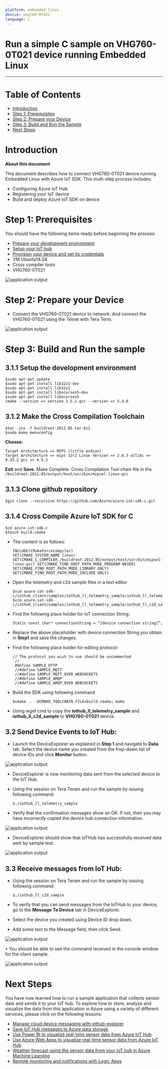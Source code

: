 ```yaml
---
platform: embedded linux
device: vhg760-0t021
language: c
---
```


Run a simple C sample on VHG760-0T021 device running Embedded Linux
===
---

# Table of Contents

-   [Introduction](#Introduction)
-   [Step 1: Prerequisites](#Prerequisites)
-   [Step 2: Prepare your Device](#PrepareDevice)
-   [Step 3: Build and Run the Sample](#Build)
-   [Next Steps](#NextSteps)

<a name="Introduction"></a>
# Introduction

**About this document**

This document describes how to connect VHG760-0T021 device running Embedded Linux with Azure IoT SDK. This multi-step process includes:
-   Configuring Azure IoT Hub
-   Registering your IoT device
-   Build and deploy Azure IoT SDK on device

<a name="Prerequisites"></a>
# Step 1: Prerequisites

You should have the following items ready before beginning the process:

-   [Prepare your development environment][setup-devbox-linux]
-   [Setup your IoT hub][lnk-setup-iot-hub]
-   [Provision your device and get its credentials][lnk-manage-iot-hub]
-   VM Ubuntu14.04 
-   Cross compiler tools 
-   VHG760-0T021

 ![application output](media/VHG760-0T021/1.jpg)

<a name="PrepareDevice"></a>
# Step 2: Prepare your Device

-   Connect the VHG760-0T021 device to network. And connect the VHG760-0T021 using the Telnet with Tera Term.

 ![application output](media/VHG760-0T021/2.jpg)

<a name="Build"></a>
# Step 3: Build and Run the sample

## 3.1.1 Setup the development environment 

    $sudo apt-get update 
    $sudo apt-get install lib32z1-dev 
    $sudo apt-get install lib32z1 
    $sudo apt-get install libncurses5-dev
    $sudo apt-get install libncurses5
    cmake --version => version 3.5.1 gcc --version => 5.4.0 

## 3.1.2 Make the Cross Compilation Toolchain 

    $tar -jxv -f buildroot-2012.05.tar.bz2 
    $sudo make menuconfig 

**Choose:** 

    Target Architecture => MIPS (little endian) 
    Target Architecture => mips 32r2 Linux Version => 2.6.3 uClibc => 9.33.2 gcc => 4.5.3 

**Exit** and **Save**. Make Complete. Cross Compilation Tool chain file in the `/buildroot-2012.05/output/host/usr/bin/mipsel-linux-gcc`

## 3.1.3 Clone github repository 

    $git clone --recursive https://github.com/Azure/azure-iot-sdk-c.git 

## 3.1.4 Cross Compile Azure IoT SDK for C 

    $cd azure-iot-sdk-c 
    $touch build.cmake 

-   The content is as follows: 

        INCLUDE(CMakeForceCompiler) 
        SET(CMAKE_SYSTEM_NAME linux) 
        SET(CMAKE_C_COMPILER /buildroot-2012.05/output/host/usr/bin/mipsel-linux-gcc) SET(CMAKE_FIND_ROOT_PATH_MODE_PROGRAM NEVER) 
        SET(CMAKE_FIND_ROOT_PATH_MODE_LIBRARY ONLY) 
        SET(CMAKE_FIND_ROOT_PATH_MODE_INCLUDE ONLY) 

-   Open the telemetry and c2d sample files in a text editor 

        $vim azure-iot-sdk-c/iothub_client/samples/iothub_ll_telemetry_sample/iothub_ll_telemetry_sample.c 
        $vim azure-iot-sdk-c/iothub_client/samples/iothub_ll_telemetry_sample/iothub_ll_c2d_sample.c 

-   Find the following place holder for IoT connection String: 

        Static const char* connectionString = “[device connection string]”; 

-   Replace the above placeholder with device connection String you obtain in **Step1** and save the changes. 

-   Find the following place holder for editing protocol:

        // The protocol you wish to use should be uncommented 
         // 
         #define SAMPLE_HTTP 
         //#define SAMPLE_MQTT
         //#define SAMPLE_MQTT_OVER_WEBSOCKETS 
         //#define SAMPLE_AMQP 
         //#define SAMPLE_AMQP_OVER_WEBSOCKETS 

-   Build the SDK using following command 

        $cmake .. -DCMAKE_TOOLCHAIN_FILE=build.cmake; make 

-   Using wget cmd to copy the **iothub_ll_telemetry_sample** and **iothub_ll_c2d_sample** to **VHG760-0T021** device. 

## 3.2 Send Device Events to IoT Hub: 
  
-   Launch the DeviceExplorer as explained in **Step 1** and navigate to **Data** tab. Select the device name you created from the frop-down list of device IDs and click **Monitor** button. 

 ![application output](media/VHG760-0T021/3.jpg)

-   DeviceExplorer is now monitoring data sent from the selected device to the IoT Hub. 
-   Using the session on Tera Teram and run the sample by issuing following command: 

        $./iothub_ll_telemetry_sample 

-   Verify that the confirmation messages show an OK. If not, then you may have incorrectly copied the device hub connection information. 

 ![application output](media/VHG760-0T021/4.jpg)

-   DeviceExplorer should show that IoTHub has successfully received data sent by sample test. 

 ![application output](media/VHG760-0T021/5.jpg)

## 3.3 Receive messages from IoT Hub: 
  
-   Using the session on Tera Teram and run the sample by issuing following command: 

        $./iothub_ll_c2d_sample 

-   To verify that you can send messages from the IoTHub to your device, go to the **Message To Device** tab in DeviceExplorer. 
-   Select the device you created using Device ID drop down. 
-   Add some text to the Message field, then click Send. 

 ![application output](media/VHG760-0T021/6.jpg)

•	You should be able to see the command received in the console window for the client sample. 

 ![application output](media/VHG760-0T021/7.jpg)

<a name="NextSteps"></a>
# Next Steps

You have now learned how to run a sample application that collects sensor data and sends it to your IoT hub. To explore how to store, analyze and visualize the data from this application in Azure using a variety of different services, please click on the following lessons:

-   [Manage cloud device messaging with iothub-explorer]
-   [Save IoT Hub messages to Azure data storage]
-   [Use Power BI to visualize real-time sensor data from Azure IoT Hub]
-   [Use Azure Web Apps to visualize real-time sensor data from Azure IoT Hub]
-   [Weather forecast using the sensor data from your IoT hub in Azure Machine Learning]
-   [Remote monitoring and notifications with Logic Apps]   

[Manage cloud device messaging with iothub-explorer]: https://docs.microsoft.com/en-us/azure/iot-hub/iot-hub-explorer-cloud-device-messaging
[Save IoT Hub messages to Azure data storage]: https://docs.microsoft.com/en-us/azure/iot-hub/iot-hub-store-data-in-azure-table-storage
[Use Power BI to visualize real-time sensor data from Azure IoT Hub]: https://docs.microsoft.com/en-us/azure/iot-hub/iot-hub-live-data-visualization-in-power-bi
[Use Azure Web Apps to visualize real-time sensor data from Azure IoT Hub]: https://docs.microsoft.com/en-us/azure/iot-hub/iot-hub-live-data-visualization-in-web-apps
[Weather forecast using the sensor data from your IoT hub in Azure Machine Learning]: https://docs.microsoft.com/en-us/azure/iot-hub/iot-hub-weather-forecast-machine-learning
[Remote monitoring and notifications with Logic Apps]: https://docs.microsoft.com/en-us/azure/iot-hub/iot-hub-monitoring-notifications-with-azure-logic-apps
[setup-devbox-linux]: https://github.com/Azure/azure-iot-sdk-c/blob/master/doc/devbox_setup.md
[lnk-setup-iot-hub]: ../setup_iothub.md
[lnk-manage-iot-hub]: ../manage_iot_hub.md
